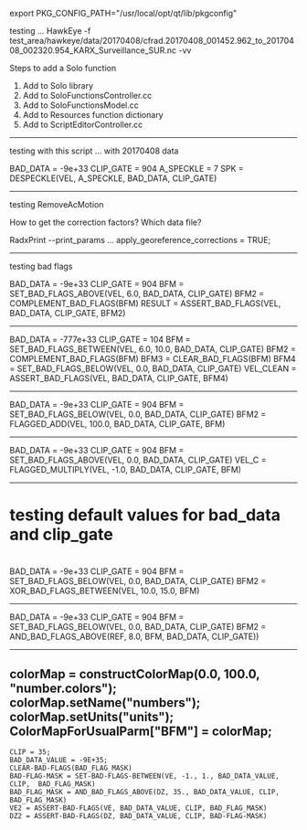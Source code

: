 
export PKG_CONFIG_PATH="/usr/local/opt/qt/lib/pkgconfig"

testing ...
HawkEye -f test_area/hawkeye/data/20170408/cfrad.20170408_001452.962_to_20170408_002320.954_KARX_Surveillance_SUR.nc -vv

Steps to add a Solo function

1. Add to Solo library
2. Add to SoloFunctionsController.cc
3. Add to SoloFunctionsModel.cc
4. Add to Resources function dictionary 
5. Add to ScriptEditorController.cc
---

testing with this script ...
with 20170408 data

BAD_DATA = -9e+33
CLIP_GATE = 904
A_SPECKLE = 7
SPK = DESPECKLE(VEL, A_SPECKLE, BAD_DATA, CLIP_GATE)

----
 
testing RemoveAcMotion

How to get the correction factors?  Which data file?

RadxPrint --print_params ...
apply_georeference_corrections = TRUE; 

-----

testing bad flags 

BAD_DATA = -9e+33
CLIP_GATE = 904 
BFM = SET_BAD_FLAGS_ABOVE(VEL, 6.0, BAD_DATA, CLIP_GATE)
BFM2 = COMPLEMENT_BAD_FLAGS(BFM)
RESULT = ASSERT_BAD_FLAGS(VEL, BAD_DATA, CLIP_GATE, BFM2)

------

BAD_DATA = -777e+33
CLIP_GATE = 104 
BFM = SET_BAD_FLAGS_BETWEEN(VEL, 6.0, 10.0, BAD_DATA, CLIP_GATE)
BFM2 = COMPLEMENT_BAD_FLAGS(BFM)
BFM3 = CLEAR_BAD_FLAGS(BFM)
BFM4 = SET_BAD_FLAGS_BELOW(VEL, 0.0, BAD_DATA, CLIP_GATE)
VEL_CLEAN = ASSERT_BAD_FLAGS(VEL, BAD_DATA, CLIP_GATE, BFM4)

-----

BAD_DATA = -9e+33
CLIP_GATE = 904 
BFM = SET_BAD_FLAGS_BELOW(VEL, 0.0, BAD_DATA, CLIP_GATE)
BFM2 = FLAGGED_ADD(VEL, 100.0, BAD_DATA, CLIP_GATE, BFM)

----

BAD_DATA = -9e+33
CLIP_GATE = 904 
BFM = SET_BAD_FLAGS_ABOVE(VEL, 0.0, BAD_DATA, CLIP_GATE)
VEL_C = FLAGGED_MULTIPLY(VEL, -1.0, BAD_DATA, CLIP_GATE, BFM)

----
#
# testing default values for bad_data and clip_gate
#
BAD_DATA = -9e+33
CLIP_GATE = 904 
BFM = SET_BAD_FLAGS_BELOW(VEL, 0.0, BAD_DATA, CLIP_GATE)
BFM2 = XOR_BAD_FLAGS_BETWEEN(VEL, 10.0, 15.0, BFM)

----

BAD_DATA = -9e+33
CLIP_GATE = 904 
BFM = SET_BAD_FLAGS_BELOW(VEL, 0.0, BAD_DATA, CLIP_GATE)
BFM2 = AND_BAD_FLAGS_ABOVE(REF, 8.0, BFM, BAD_DATA, CLIP_GATE))

----

  colorMap = constructColorMap(0.0, 100.0, "number.colors");
  colorMap.setName("numbers");
  colorMap.setUnits("units");
  ColorMapForUsualParm["BFM"] = colorMap;
-------


    CLIP = 35;
    BAD_DATA_VALUE = -9E+35;
    CLEAR-BAD-FLAGS(BAD_FLAG_MASK)
    BAD-FLAG-MASK = SET-BAD-FLAGS-BETWEEN(VE, -1., 1., BAD_DATA_VALUE, CLIP,  BAD_FLAG_MASK)
    BAD_FLAG_MASK = AND_BAD_FLAGS_ABOVE(DZ, 35., BAD_DATA_VALUE, CLIP,  BAD_FLAG_MASK)
    VE2 = ASSERT-BAD-FLAGS(VE, BAD_DATA_VALUE, CLIP, BAD_FLAG_MASK)
    DZ2 = ASSERT-BAD-FLAGS(DZ, BAD_DATA_VALUE, CLIP, BAD-FLAG-MASK)
